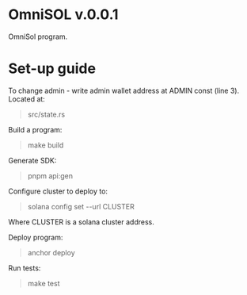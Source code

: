 # OmniSOL v.0.0.1

OmniSol program.

# Set-up guide

To change admin - write admin wallet address at ADMIN const (line 3).
Located at:

> src/state.rs

Build a program:

> make build

Generate SDK:

> pnpm api:gen

Configure cluster to deploy to:

> solana config set --url CLUSTER

Where CLUSTER is a solana cluster address.

Deploy program:

> anchor deploy

Run tests:

> make test
